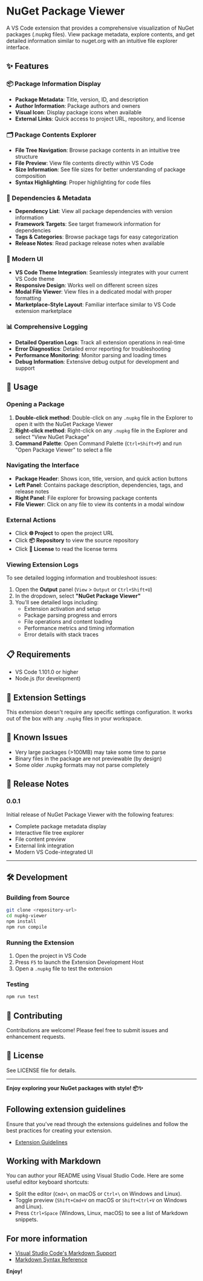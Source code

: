 # NuGet Package Viewer

A VS Code extension that provides a comprehensive visualization of NuGet packages (.nupkg files). View package metadata, explore contents, and get detailed information similar to nuget.org with an intuitive file explorer interface.

## ✨ Features

### 📦 Package Information Display
- **Package Metadata**: Title, version, ID, and description
- **Author Information**: Package authors and owners
- **Visual Icon**: Display package icons when available
- **External Links**: Quick access to project URL, repository, and license

### 🗂️ Package Contents Explorer
- **File Tree Navigation**: Browse package contents in an intuitive tree structure
- **File Preview**: View file contents directly within VS Code
- **Size Information**: See file sizes for better understanding of package composition
- **Syntax Highlighting**: Proper highlighting for code files

### 🔗 Dependencies & Metadata
- **Dependency List**: View all package dependencies with version information
- **Framework Targets**: See target framework information for dependencies
- **Tags & Categories**: Browse package tags for easy categorization
- **Release Notes**: Read package release notes when available

### 🎨 Modern UI
- **VS Code Theme Integration**: Seamlessly integrates with your current VS Code theme
- **Responsive Design**: Works well on different screen sizes
- **Modal File Viewer**: View files in a dedicated modal with proper formatting
- **Marketplace-Style Layout**: Familiar interface similar to VS Code extension marketplace

### 📊 Comprehensive Logging
- **Detailed Operation Logs**: Track all extension operations in real-time
- **Error Diagnostics**: Detailed error reporting for troubleshooting
- **Performance Monitoring**: Monitor parsing and loading times
- **Debug Information**: Extensive debug output for development and support

## 🚀 Usage

### Opening a Package

1. **Double-click method**: Double-click on any `.nupkg` file in the Explorer to open it with the NuGet Package Viewer
2. **Right-click method**: Right-click on any `.nupkg` file in the Explorer and select "View NuGet Package"
3. **Command Palette**: Open Command Palette (`Ctrl+Shift+P`) and run "Open Package Viewer" to select a file

### Navigating the Interface
- **Package Header**: Shows icon, title, version, and quick action buttons
- **Left Panel**: Contains package description, dependencies, tags, and release notes
- **Right Panel**: File explorer for browsing package contents
- **File Viewer**: Click on any file to view its contents in a modal window

### External Actions
- Click **🌐 Project** to open the project URL
- Click **📦 Repository** to view the source repository
- Click **📄 License** to read the license terms

### Viewing Extension Logs

To see detailed logging information and troubleshoot issues:

1. Open the **Output** panel (`View` > `Output` or `Ctrl+Shift+U`)
2. In the dropdown, select **"NuGet Package Viewer"**
3. You'll see detailed logs including:
   - Extension activation and setup
   - Package parsing progress and errors
   - File operations and content loading
   - Performance metrics and timing information
   - Error details with stack traces

## 📋 Requirements

- VS Code 1.101.0 or higher
- Node.js (for development)

## 🔧 Extension Settings

This extension doesn't require any specific settings configuration. It works out of the box with any `.nupkg` files in your workspace.

## 🐛 Known Issues

- Very large packages (>100MB) may take some time to parse
- Binary files in the package are not previewable (by design)
- Some older .nupkg formats may not parse completely

## 📝 Release Notes

### 0.0.1

Initial release of NuGet Package Viewer with the following features:
- Complete package metadata display
- Interactive file tree explorer
- File content preview
- External link integration
- Modern VS Code-integrated UI

---

## 🛠️ Development

### Building from Source
```bash
git clone <repository-url>
cd nupkg-viewer
npm install
npm run compile
```

### Running the Extension
1. Open the project in VS Code
2. Press `F5` to launch the Extension Development Host
3. Open a `.nupkg` file to test the extension

### Testing
```bash
npm run test
```

## 🤝 Contributing

Contributions are welcome! Please feel free to submit issues and enhancement requests.

## 📄 License

See LICENSE file for details.

---

**Enjoy exploring your NuGet packages with style! 📦✨**

## Following extension guidelines

Ensure that you've read through the extensions guidelines and follow the best practices for creating your extension.

* [Extension Guidelines](https://code.visualstudio.com/api/references/extension-guidelines)

## Working with Markdown

You can author your README using Visual Studio Code. Here are some useful editor keyboard shortcuts:

* Split the editor (`Cmd+\` on macOS or `Ctrl+\` on Windows and Linux).
* Toggle preview (`Shift+Cmd+V` on macOS or `Shift+Ctrl+V` on Windows and Linux).
* Press `Ctrl+Space` (Windows, Linux, macOS) to see a list of Markdown snippets.

## For more information

* [Visual Studio Code's Markdown Support](http://code.visualstudio.com/docs/languages/markdown)
* [Markdown Syntax Reference](https://help.github.com/articles/markdown-basics/)

**Enjoy!**
